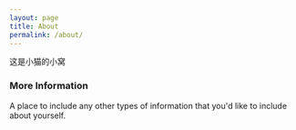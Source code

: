 ```yaml
---
layout: page
title: About
permalink: /about/
---
```


这是小猫的小窝

### More Information

A place to include any other types of information that you'd like to include about yourself.
